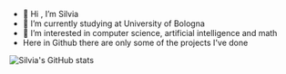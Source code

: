 - 👋 Hi , I’m Silvia
- 🌱 I’m currently studying at University of Bologna
- 👀 I’m interested in computer science, artificial intelligence and math
- Here in Github there are only some of the projects I've done


![Silvia's GitHub stats](https://github-readme-stats.vercel.app/api?username=silviazandoli&count_private=true&theme=vue&show_icons=true)


